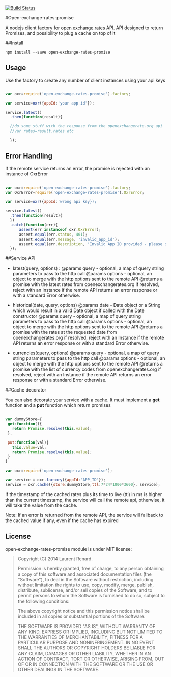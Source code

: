 [![Build Status](https://travis-ci.org/continuous-software/open-exchange-rate-promise.svg?branch=master)](https://travis-ci.org/continuous-software/open-exchange-rate-promise)

#Open-exchange-rates-promise

A nodejs client factory for [open exchange rates](https://openexchangerates.org) API. API designed to return Promises, and possibility to plug a cache on top of it

##Install

`npm install --save open-exchange-rates-promise`

## Usage

Use the factory to create any number of client instances using your api keys

```Javascript

var oxr=require('open-exchange-rates-promise').factory;

var service=oxr({appId:'your app id'});

service.latest()
  .then(function(result){

  //do some stuff with the response from the openexchangerate.org api
  //var rates=result.rates etc

  });

```

## Error Handling

If the remote service returns an error, the promise is rejected with an instance of OxrError

```Javascript

var oxr=require('open-exchange-rates-promise').factory;
var OxrError=require('open-exchange-rates-promise').OxrError;

var service=oxr({appId:'wrong api key});

service.latest()
  .then(function(result){
  })
  .catch(function(err){
      assert(err instanceof oxr.OxrError);
      assert.equal(err.status, 401);
      assert.equal(err.message, 'invalid_app_id');
      assert.equal(err.description, 'Invalid App ID provided - please sign up at https://openexchangerates.org/signup, or contact support@openexchangerates.org. Thanks!');
  });

```

##Service API

* latest(query, options) :
@params query - optional, a map of query string parameters to pass to the http call
@params options - optional, an object to merge with the http options sent to the remote API
@returns a promise with the latest rates from openexchangerates.org if resolved, reject with an Instance if the remote API returns an error response or with a standard Error otherwise.

* historical(date, query, options)
@params date - Date object or a String which would result in a valid Date object if called with the Date constructor
@params query - optional, a map of query string parameters to pass to the http call
@params options - optional, an object to merge with the http options sent to the remote API
@returns a promise with the rates at the requested date from openexchangerates.org if resolved, reject with an Instance if the remote API returns an error response or with a standard Error otherwise.

* currencies(query, options)
@params query - optional, a map of query string parameters to pass to the http call
@params options - optional, an object to merge with the http options sent to the remote API
@returns a promise with the list of currency codes from openexchangerates.org if resolved, reject with an Instance if the remote API returns an error response or with a standard Error otherwise.

##Cache decorator

You can also decorate your service with a cache. It must implement a <strong>get</strong> function and a <strong>put</strong> function which return promises

 ```Javascript

var dummyStore={
  get:function(){
    return Promise.resolve(this.value);
  },

  put:function(val){
    this.value=val;
    return Promise.resolve(this.value);
  }
}

var oxr=require('open-exchange-rates-promise');

var service = oxr.factory({appId:'APP_ID'});
service = oxr.cache({store:dummyStore,ttl:7*24*1000*3600}, service);

 ```
If the timestamp of the cached rates plus its time to live (ttl) in ms is higher than the current timestamp, the service will call the remote api,
otherwise, it will take the value from the cache.

Note: If an error is returned from the remote API, the service will fallback to the cached value if any, even if the cache has expired


## License

open-exchange-rates-promise module is under MIT license:

> Copyright (C) 2014 Laurent Renard.
>
> Permission is hereby granted, free of charge, to any person
> obtaining a copy of this software and associated documentation files
> (the "Software"), to deal in the Software without restriction,
> including without limitation the rights to use, copy, modify, merge,
> publish, distribute, sublicense, and/or sell copies of the Software,
> and to permit persons to whom the Software is furnished to do so,
> subject to the following conditions:
>
> The above copyright notice and this permission notice shall be
> included in all copies or substantial portions of the Software.
>
> THE SOFTWARE IS PROVIDED "AS IS", WITHOUT WARRANTY OF ANY KIND,
> EXPRESS OR IMPLIED, INCLUDING BUT NOT LIMITED TO THE WARRANTIES OF
> MERCHANTABILITY, FITNESS FOR A PARTICULAR PURPOSE AND
> NONINFRINGEMENT. IN NO EVENT SHALL THE AUTHORS OR COPYRIGHT HOLDERS
> BE LIABLE FOR ANY CLAIM, DAMAGES OR OTHER LIABILITY, WHETHER IN AN
> ACTION OF CONTRACT, TORT OR OTHERWISE, ARISING FROM, OUT OF OR IN
> CONNECTION WITH THE SOFTWARE OR THE USE OR OTHER DEALINGS IN THE
> SOFTWARE.